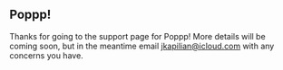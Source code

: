 ## Poppp!

Thanks for going to the support page for Poppp! More details will be coming soon, but in the meantime email [jkapilian@icloud.com](mailto:jkapilian@icloud.com) with any concerns you have.
